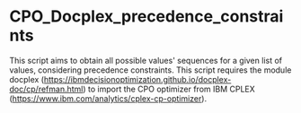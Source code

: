 # CPO_Docplex_precedence_constraints
This script aims to obtain all possible values' sequences for a given list of values, considering precedence constraints. 
This script requires the module docplex (https://ibmdecisionoptimization.github.io/docplex-doc/cp/refman.html) to import the CPO optimizer from IBM CPLEX (https://www.ibm.com/analytics/cplex-cp-optimizer).

